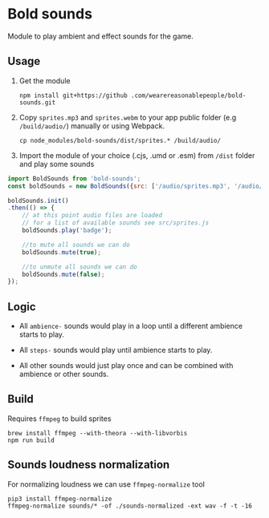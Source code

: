 # Bold sounds

Module to play ambient and effect sounds for the game.

## Usage

1. Get the module

    `npm install git+https://github .com/wearereasonablepeople/bold-sounds.git`

2. Copy `sprites.mp3` and `sprites.webm` to your app public folder (e.g `/build/audio/`) manually or using Webpack.
    ```
    cp node_modules/bold-sounds/dist/sprites.* /build/audio/
    ```


3. Import the module of your choice (.cjs, .umd or .esm) from `/dist` folder and play some sounds

```javascript
import BoldSounds from 'bold-sounds';
const boldSounds = new BoldSounds({src: ['/audio/sprites.mp3', '/audio/sprites.webm']});

boldSounds.init()
.then(() => {
    // at this point audio files are loaded
    // for a list of available sounds see src/sprites.js
    boldSounds.play('badge');

    //to mute all sounds we can do
    boldSounds.mute(true);

    //to unmute all sounds we can do
    boldSounds.mute(false);
});
```

## Logic

- All `ambience-` sounds would play in a loop until a different ambience starts to play.

- All `steps-` sounds would play until ambience starts to play.

- All other sounds would just play once and can be combined with ambience or other sounds.

## Build

Requires `ffmpeg` to build sprites

```
brew install ffmpeg --with-theora --with-libvorbis
npm run build
```

## Sounds loudness normalization

For normalizing loudness we can use `ffmpeg-normalize` tool
```
pip3 install ffmpeg-normalize
ffmpeg-normalize sounds/* -of ./sounds-normalized -ext wav -f -t -16
```
